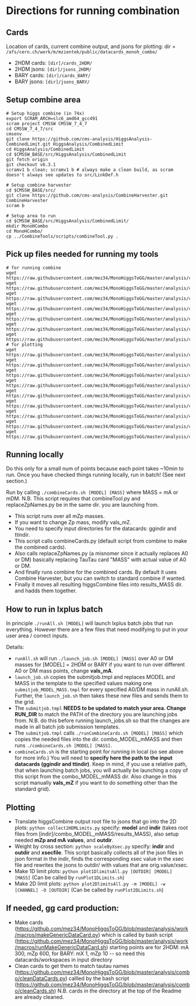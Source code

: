 # Directions for running combination

## Cards
Location of cards, current combine output, and jsons for plotting: 
dir = `/afs/cern.ch/work/m/mzientek/public/datacards_monoh_combo/`

* 2HDM cards: `[dir]/cards_2HDM/`
* 2HDM jsons: `[dir]/jsons_2HDM/`
* BARY cards: `[dir]/cards_BARY/`
* BARY jsons: `[dir]/jsons_BARY/`

## Setup combine area
```
# Setup higgs combine (in 74x)
export SCRAM_ARCH=slc6_amd64_gcc491
scram project CMSSW CMSSW_7_4_7
cd CMSSW_7_4_7/src
cmsenv
git clone https://github.com/cms-analysis/HiggsAnalysis-CombinedLimit.git HiggsAnalysis/CombinedLimit
cd HiggsAnalysis/CombinedLimit
cd $CMSSW_BASE/src/HiggsAnalysis/CombinedLimit
git fetch origin
git checkout v6.3.1
scramv1 b clean; scramv1 b # always make a clean build, as scram doesn't always see updates to src/LinkDef.h

# Setup combine harvester
cd $CMSSW_BASE/src/
git clone https://github.com/cms-analysis/CombineHarvester.git CombineHarvester
scram b

# Setup area to run 
cd $CMSSW_BASE/src/HiggsAnalysis/CombinedLimit/
mkdir MonoHCombo
cd MonoHCombo/
cp ../CombineTools/scripts/combineTool.py .
```

## Pick up files needed for running my tools
```
# for running combine 
wget https://raw.githubusercontent.com/mez34/MonoHiggsToGG/master/analysis/combo/replaceZpNames.py
wget https://raw.githubusercontent.com/mez34/MonoHiggsToGG/master/analysis/combo/combineCards.sh
wget https://raw.githubusercontent.com/mez34/MonoHiggsToGG/master/analysis/combo/runCombineCards.sh
wget https://raw.githubusercontent.com/mez34/MonoHiggsToGG/master/analysis/combo/createjob.py
wget https://raw.githubusercontent.com/mez34/MonoHiggsToGG/master/analysis/combo/runAll.sh
wget https://raw.githubusercontent.com/mez34/MonoHiggsToGG/master/analysis/combo/launch_job.sh
wget https://raw.githubusercontent.com/mez34/MonoHiggsToGG/master/analysis/combo/submitjob.tmpl
# for plotting
wget https://raw.githubusercontent.com/mez34/MonoHiggsToGG/master/analysis/combo/collect2HDMLimits.py
wget https://raw.githubusercontent.com/mez34/MonoHiggsToGG/master/analysis/combo/plot1DlimitsAll.py
wget https://raw.githubusercontent.com/mez34/MonoHiggsToGG/master/analysis/combo/plot2DlimitsAll.py
wget https://raw.githubusercontent.com/mez34/MonoHiggsToGG/master/analysis/combo/runPlot1DLimits.sh
wget https://raw.githubusercontent.com/mez34/MonoHiggsToGG/master/analysis/combo/runPlot2DLimits.sh
wget https://raw.githubusercontent.com/mez34/MonoHiggsToGG/master/analysis/combo/plotting_interp.py
wget https://raw.githubusercontent.com/mez34/MonoHiggsToGG/master/analysis/combo/CMS_lumi.py
wget https://raw.githubusercontent.com/mez34/MonoHiggsToGG/master/analysis/combo/crosssectionZp2HDM.txt
wget https://raw.githubusercontent.com/mez34/MonoHiggsToGG/master/analysis/combo/crosssectionZpBaryonic.txt
```
## Running locally 
Do this only for a small num of points because each point takes ~10min to run.
Once you have checked things running locally, run in batch! (See next section.)

Run by calling `./combineCards.sh [MODEL] [MASS]` where MASS = mA or mDM. 
N.B. This script requires that combineTool.py and replaceZpNames.py be in the same dir. you are launching from. 
- This script runs over all mZp masses. 
- If you want to change Zp mass, modify vals_mZ. 
- You need to specify input directories for the datacards: ggindir and ttindir.
- This script calls combineCards.py (default script from combine to make the combined cards).
- Also calls replaceZpNames.py (a misnomer since it actually replaces A0 or DM) basically replacing TauTau card "MASS" with actual value of A0 or DM.
- And finally runs combine for the combined cards. By default it uses Combine Harvester, but you can switch to standard combine if wanted.
- Finally it moves all resulting higgsCombine files into results_MASS dir. and hadds them together.

## How to run in lxplus batch 
In principle `./runAll.sh [MODEL]` will launch lxplus batch jobs that run everything. However there are a few files that need modifying to put in your user area / correct inputs.

Details:
- `runAll.sh` will run `./launch_job.sh [MODEL] [MASS]` over A0 or DM masses for [MODEL] = 2HDM or BARY
  if you want to run over different A0 or DM mass points, change **vals_mA**.
- `launch_job.sh` copies the submitjob.tmpl and replaces MODEL and MASS in the template to the specified values
  making one `submitjob_MODEL_MASS.tmpl` for every specified A0/DM mass in runAll.sh.
  Further, the `launch_job.sh` then takes these new files and sends them to the grid. 
- The `submitjob.tmpl` **NEEDS to be updated to match your area. Change RUN_DIR**
  to match the PATH of the directory you are launching jobs from. N.B. do this before running launch_jobs.sh so that 
  the changes are made in all batch job submission templates.
- The `submitjob.tmpl` calls `./runCombineCards.sh [MODEL] [MASS]` which copies the needed files into the dir. combo_MODEL_mMASS
  and then runs `./combineCards.sh [MODEL] [MASS]`.
- `combineCards.sh` is the starting point for running in local (so see above for more info.) You will need to **specify here 
  the path to the input datacards (ggindir and ttindir)**. Keep in mind, if you use a relative path, that when launching batch jobs, 
  you will actually be launching a copy of this script from the combo_MODEL_mMASS dir. Also change in this script manually **vals_mZ** if you want to do something 
  other than the standard grid).

## Plotting
- Translate higgsCombine output root file to jsons that go into the 2D plots: `python collect2HDMLimits.py`
  specify: **model** and **indir** (takes root files from [indir]/combo_MODEL_mMASS/results_MASS), also setup needed **mZp and mA values**, and **outdir**. 
- Weight by cross section: `python scaleByXsec.py` specify: **indir** and **outdir** and **xsecfile**. This script basically collects all of the json files in json format in the indir, finds the corresponding xsec value in the xsec file and rewrites the jsons to outdir/ with values that are orig.value/xsec.
- Make 1D limit plots: `python plot1DlimitsAll.py [OUTDIR] [MODEL] [MASS]` (Can be called by `runPlot1DLimits.sh`) 
- Make 2D limit plots: `python plot2DlimitsAll.py -m [MODEL] -w [CHANNEL] -O [OUTDIR]` (Can be called by `runPlot2DLimits.sh`) 

## If needed, gg card production:
- Make cards (https://github.com/mez34/MonoHiggsToGG/blob/master/analysis/work/macros/makeGenericDataCard.py)
  which is called by bash script (https://github.com/mez34/MonoHiggsToGG/blob/master/analysis/work/macros/runMakeGenericDataCard.sh)
  starting points are for 2HDM: mA 300, mZp 600, for BARY: mX 1, mZp 10 -- so need this datacards/workspaces in input directory
- Clean cards to get them to match tautau names (https://github.com/mez34/MonoHiggsToGG/blob/master/analysis/combo/cleanDataCards.py) 
  callled by the bash script (https://github.com/mez34/MonoHiggsToGG/blob/master/analysis/combo/cleanCards.sh) 
  N.B. cards in the directory at the top of the Readme are already cleaned. 
  

